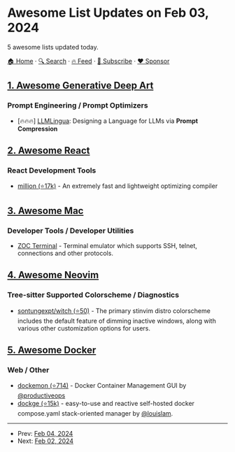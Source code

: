 # Awesome List Updates on Feb 03, 2024

5 awesome lists updated today.

[🏠 Home](/README.md) · [🔍 Search](https://www.trackawesomelist.com/search/) · [🔥 Feed](https://www.trackawesomelist.com/rss.xml) · [📮 Subscribe](https://trackawesomelist.us17.list-manage.com/subscribe?u=d2f0117aa829c83a63ec63c2f&id=36a103854c) · [❤️  Sponsor](https://github.com/sponsors/theowenyoung)



## [1. Awesome Generative Deep Art](/content/filipecalegario/awesome-generative-deep-art/README.md)

### Prompt Engineering / Prompt Optimizers

*   \[🔥🔥🔥] [LLMLingua](https://llmlingua.com/): Designing a Language for LLMs via **Prompt Compression**

## [2. Awesome React](/content/enaqx/awesome-react/README.md)

### React Development Tools

*   [million (⭐17k)](https://github.com/aidenybai/million) - An extremely fast and lightweight optimizing compiler

## [3. Awesome Mac](/content/jaywcjlove/awesome-mac/README.md)

### Developer Tools / Developer Utilities

*   [ZOC Terminal](https://www.emtec.com/zoc/index.html) - Terminal emulator which supports SSH, telnet, connections and other protocols.

## [4. Awesome Neovim](/content/rockerBOO/awesome-neovim/README.md)

### Tree-sitter Supported Colorscheme / Diagnostics

*   [sontungexpt/witch (⭐50)](https://github.com/sontungexpt/witch) - The primary stinvim distro colorscheme includes the default feature of dimming inactive windows, along with various other customization options for users.

## [5. Awesome Docker](/content/veggiemonk/awesome-docker/README.md)

### Web / Other

*   [dockemon (⭐714)](https://github.com/ProductiveOps/dokemon) - Docker Container Management GUI by [@productiveops](https://github.com/ProductiveOps)
*   [dockge (⭐15k)](https://github.com/louislam/dockge) - easy-to-use and reactive self-hosted docker compose.yaml stack-oriented manager by [@louislam](https://github.com/louislam).

---

- Prev: [Feb 04, 2024](/content/2024/02/04/README.md)
- Next: [Feb 02, 2024](/content/2024/02/02/README.md)